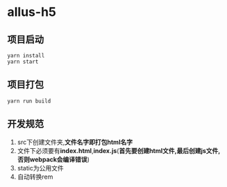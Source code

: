# allus-h5
## 项目启动
```
yarn install
yarn start
```


## 项目打包

```
yarn run build
```

## 开发规范
1. src下创建文件夹,**文件名字即打包html名字**
2. 文件下必须要有**index.html**,**index.js**(**首先要创建html文件,最后创建js文件,否则webpack会编译错误**)
3. static为公用文件
4. 自动转换rem



